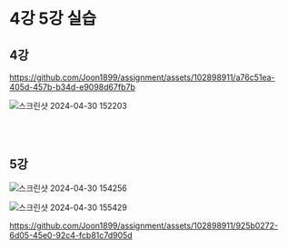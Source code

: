 # 4강 5강 실습 


## 4강 



https://github.com/Joon1899/assignment/assets/102898911/a76c51ea-405d-457b-b34d-e9098d67fb7b


![스크린샷 2024-04-30 152203](https://github.com/Joon1899/assignment/assets/102898911/246c79a5-a9b3-45cb-97ba-619eaa87ccf0)

<br> 
<br> 

## 5강 

![스크린샷 2024-04-30 154256](https://github.com/Joon1899/assignment/assets/102898911/081e3492-68cb-4596-8297-03f2efffa695)


![스크린샷 2024-04-30 155429](https://github.com/Joon1899/assignment/assets/102898911/870a009c-4487-463c-80dc-804e7d51c085)


https://github.com/Joon1899/assignment/assets/102898911/925b0272-6d05-45e0-92c4-fcb81c7d905d





